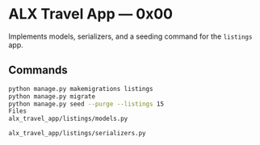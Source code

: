 # ALX Travel App — 0x00

Implements models, serializers, and a seeding command for the `listings` app.

## Commands
```bash
python manage.py makemigrations listings
python manage.py migrate
python manage.py seed --purge --listings 15
Files
alx_travel_app/listings/models.py

alx_travel_app/listings/serializers.py